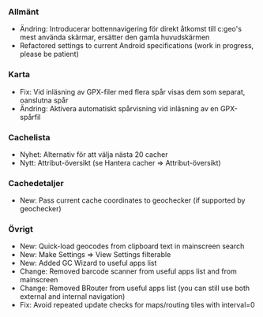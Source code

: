### Allmänt
- Ändring: Introducerar bottennavigering för direkt åtkomst till c:geo's mest använda skärmar, ersätter den gamla huvudskärmen
- Refactored settings to current Android specifications (work in progress, please be patient)

### Karta
- Fix: Vid inläsning av GPX-filer med flera spår visas dem som separat, oanslutna spår
- Ändring: Aktivera automatiskt spårvisning vid inläsning av en GPX-spårfil

### Cachelista
- Nyhet: Alternativ för att välja nästa 20 cacher
- Nytt: Attribut-översikt (se Hantera cacher => Attribut-översikt)

### Cachedetaljer
- New: Pass current cache coordinates to geochecker (if supported by geochecker)

### Övrigt
- New: Quick-load geocodes from clipboard text in mainscreen search
- New: Make Settings => View Settings filterable
- New: Added GC Wizard to useful apps list
- Change: Removed barcode scanner from useful apps list and from mainscreen
- Change: Removed BRouter from useful apps list (you can still use both external and internal navigation)
- Fix: Avoid repeated update checks for maps/routing tiles with interval=0
